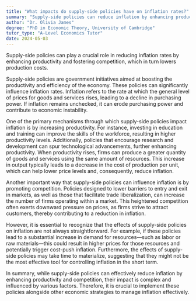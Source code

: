 ```yaml
---
title: "What impacts do supply-side policies have on inflation rates?"
summary: "Supply-side policies can reduce inflation by enhancing productivity and competition, which leads to lower production costs."
author: "Dr. Olivia James"
degree: "PhD in Economic Theory, University of Cambridge"
tutor_type: "A-Level Economics Tutor"
date: 2024-05-03
---
```


Supply-side policies can play a crucial role in reducing inflation rates by enhancing productivity and fostering competition, which in turn lowers production costs.

Supply-side policies are government initiatives aimed at boosting the productivity and efficiency of the economy. These policies can significantly influence inflation rates. Inflation refers to the rate at which the general level of prices for goods and services rises, leading to a decline in purchasing power. If inflation remains unchecked, it can erode purchasing power and contribute to economic instability.

One of the primary mechanisms through which supply-side policies impact inflation is by increasing productivity. For instance, investing in education and training can improve the skills of the workforce, resulting in higher productivity levels. Additionally, policies that encourage research and development can spur technological advancements, further enhancing productivity. When productivity rises, firms can produce a greater quantity of goods and services using the same amount of resources. This increase in output typically leads to a decrease in the cost of production per unit, which can help lower price levels and, consequently, reduce inflation.

Another important way that supply-side policies can influence inflation is by promoting competition. Policies designed to lower barriers to entry and exit in markets, as well as those that facilitate trade liberalization, can increase the number of firms operating within a market. This heightened competition often exerts downward pressure on prices, as firms strive to attract customers, thereby contributing to a reduction in inflation.

However, it is essential to recognize that the effects of supply-side policies on inflation are not always straightforward. For example, if these policies lead to a substantial increase in demand for resources—such as labor or raw materials—this could result in higher prices for those resources and potentially trigger cost-push inflation. Furthermore, the effects of supply-side policies may take time to materialize, suggesting that they might not be the most effective tool for controlling inflation in the short term.

In summary, while supply-side policies can effectively reduce inflation by enhancing productivity and competition, their impact is complex and influenced by various factors. Therefore, it is crucial to implement these policies alongside other economic strategies to manage inflation effectively.
    